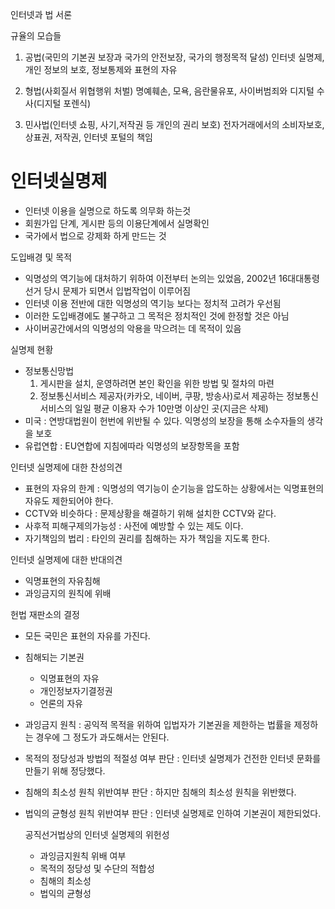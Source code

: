 인터넷과 법 서론

규율의 모습들

1) 공법(국민의 기본권 보장과 국가의 안전보장, 국가의 행정목적 달성)
인터넷 실명제, 개인 정보의 보호, 정보통제와 표현의 자유

2) 형법(사회질서 위협행위 처벌)
명예훼손, 모욕, 음란물유포, 사이버범죄와 디지털 수사(디지털 포렌식)

3) 민사법(인터넷 쇼핑, 사기,저작권 등 개인의 권리 보호)
전자거래에서의 소비자보호, 상표권, 저작권, 인터넷 포털의 책임


# 인터넷실명제

- 인터넷 이용을 실명으로 하도록 의무화 하는것
- 회원가입 단계, 게시판 등의 이용단계에서 실명확인
- 국가에서 법으로 강제화 하게 만드는 것

도입배경 및 목적
- 익명성의 역기능에 대처하기 위하여 이전부터 논의는 있었음, 2002년 16대대통령 선거 당시 문제가 되면서 입법작업이 이루어짐
- 인터넷 이용 전반에 대한 익명성의 역기능 보다는 정치적 고려가 우선됨
- 이러한 도입배경에도 불구하고 그 목적은 정치적인 것에 한정할 것은 아님
- 사이버공간에서의 익명성의 악용을 막으려는 데 목적이 있음

실명제 현황
- 정보통신망법
  1) 게시판을 설치, 운영하려면 본인 확인을 위한 방법 및 절차의 마련
  2) 정보통신서비스 제공자(카카오, 네이버, 쿠팡, 방송사)로서 제공하는 정보통신서비스의 일일 평균 이용자 수가 10만명 이상인 곳(지금은 삭제)
- 미국 : 연방대법원이 헌번에 위반될 수 있다. 익명성의 보장을 통해 소수자들의 생각을 보호
- 유럽연합 : EU연합에 지침에따라 익명성의 보장항목을 포함

인터넷 실명제에 대한 찬성의견
- 표현의 자유의 한계 : 익명성의 역기능이 순기능을 압도하는 상황에서는 익명표현의 자유도 제한되어야 한다.
- CCTV와 비슷하다 : 문제상황을 해결하기 위해 설치한 CCTV와 같다.
- 사후적 피해구제의가능성 : 사전에 예방할 수 있는 제도 이다.
- 자기책임의 법리 : 타인의 권리를 침해하는 자가 책임을 지도록 한다.

인터넷 실명제에 대한 반대의견
- 익명표현의 자유침해
- 과잉금지의 원칙에 위배

헌법 재판소의 결정
- 모든 국민은 표현의 자유를 가진다.
- 침해되는 기본권
  - 익명표현의 자유
  - 개인정보자기결정권
  - 언론의 자유
- 과잉금지 원칙 : 공익적 목적을 위하여 입법자가 기본권을 제한하는 법률을 제정하는 경우에 그 정도가 과도해서는 안된다.
- 목적의 정당성과 방법의 적절성 여부 판단 : 인터넷 실명제가 건전한 인터넷 문화를 만들기 위해 정당했다.
- 침해의 최소성 원칙 위반여부 판단 : 하지만 침해의 최소성 원칙을 위반했다.
- 법익의 균형성 원칙 위반여부 판단 : 인터넷 실명제로 인하여 기본권이 제한되었다.

  공직선거법상의 인터넷 실명제의 위헌성
  - 과잉금지원칙 위배 여부
  - 목적의 정당성 및 수단의 적합성
  - 침해의 최소성
  - 법익의 균형성
